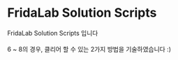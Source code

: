 # FridaLab Solution Scripts

FridaLab Solution Scripts 입니다<br> 	
6 ~ 8의 경우, 클리어 할 수 있는 2가지 방법을 기술하였습니다 :)
